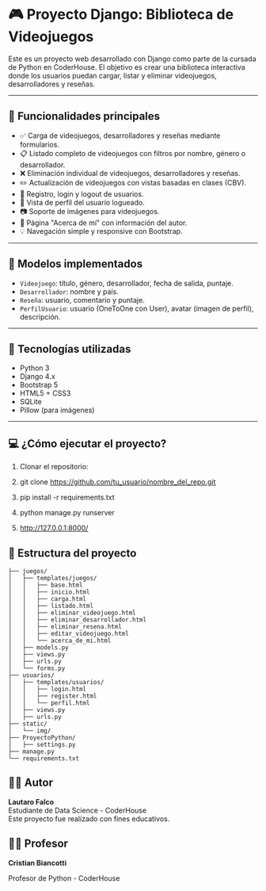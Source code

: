 # 🎮 Proyecto Django: Biblioteca de Videojuegos

Este es un proyecto web desarrollado con Django como parte de la cursada de Python en CoderHouse. El objetivo es crear una biblioteca interactiva donde los usuarios puedan cargar, listar y eliminar videojuegos, desarrolladores y reseñas.

---

## 🔧 Funcionalidades principales

- ✅ Carga de videojuegos, desarrolladores y reseñas mediante formularios.
- 📋 Listado completo de videojuegos con filtros por nombre, género o desarrollador.
- ❌ Eliminación individual de videojuegos, desarrolladores y reseñas.
- ✏️ Actualización de videojuegos con vistas basadas en clases (CBV).
- 🔐 Registro, login y logout de usuarios.
- 👤 Vista de perfil del usuario logueado.
- 📷 Soporte de imágenes para videojuegos.
- 📌 Página "Acerca de mí" con información del autor.
- 💡 Navegación simple y responsive con Bootstrap.

---

## 🧩 Modelos implementados

- `Videojuego`: título, género, desarrollador, fecha de salida, puntaje.
- `Desarrollador`: nombre y país.
- `Reseña`: usuario, comentario y puntaje.
- `PerfilUsuario`: usuario (OneToOne con User), avatar (imagen de perfil), descripción.

---

## 🚀 Tecnologías utilizadas

- Python 3
- Django 4.x
- Bootstrap 5
- HTML5 + CSS3
- SQLite
- Pillow (para imágenes)

---

## 💻 ¿Cómo ejecutar el proyecto?

1. Clonar el repositorio:

2. git clone https://github.com/tu_usuario/nombre_del_repo.git

3. pip install -r requirements.txt

4. python manage.py runserver

5. http://127.0.0.1:8000/

## 📁 Estructura del proyecto
```
├── juegos/
│   ├── templates/juegos/
│   │   ├── base.html
│   │   ├── inicio.html
│   │   ├── carga.html
│   │   ├── listado.html
│   │   ├── eliminar_videojuego.html
│   │   ├── eliminar_desarrollador.html
│   │   ├── eliminar_resena.html
│   │   ├── editar_videojuego.html
│   │   └── acerca_de_mi.html
│   ├── models.py
│   ├── views.py
│   ├── urls.py
│   └── forms.py
├── usuarios/
│   ├── templates/usuarios/
│   │   ├── login.html
│   │   ├── register.html
│   │   └── perfil.html
│   ├── views.py
│   ├── urls.py
├── static/
│   └── img/
├── ProyectoPython/
│   ├── settings.py
├── manage.py
└── requirements.txt
```
## 🧑‍💻 Autor

**Lautaro Falco**  
Estudiante de Data Science - CoderHouse  
Este proyecto fue realizado con fines educativos.

## 👨‍🏫 Profesor

**Cristian Biancotti**

Profesor de Python - CoderHouse 

